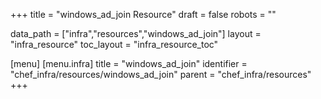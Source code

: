 +++
title = "windows_ad_join Resource"
draft = false
robots = ""

data_path = ["infra","resources","windows_ad_join"]
layout = "infra_resource"
toc_layout = "infra_resource_toc"

[menu]
  [menu.infra]
    title = "windows_ad_join"
    identifier = "chef_infra/resources/windows_ad_join"
    parent = "chef_infra/resources"
+++

<!-- The contents of this page are automatically generated from the windows_ad_join.yaml file in the data/infra/resources directory. -->
<!-- To suggest a change, edit the https://github.com/chef/chef/blob/main/lib/chef/resource/windows_ad_join.rb file and submit a pull request to the https://github.com/chef/chef repository. -->
<!-- markdownlint-disable-file -->
